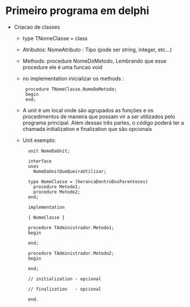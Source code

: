# Primeiro programa em delphi 

- Criacao de classes
  - type TNomeClasse = class
  - Atributos: NomeAtributo : Tipo (pode ser string, integer, etc...)
  - Methods: procedure NomeDoMetodo, Lembrando que esse procedure ele é uma funcao void
  - no implementation inicializar os methods : 
  
         procedure TNomeClasse.NomeDoMetodo; 
         begin
         end;
  
  - A unit é um local onde são agrupados as funções e os procedimentos de maneira que possam vir a ser utilizados pelo programa principal. Além dessas três partes, o código poderá ter a chamada initialization e finalization que são opcionais 
  - Unit exemplo:
                
          unit NomeDaUnit;

          interface
          uses
            NomeDaUnitQueQueiraUtilizar;

          type NomeClasse = (herancaDentroDosParenteses)
            procedure Metodo1;
            procedure Motodo2;
          end;

          implementation

          { NomeClasse }

          procedure TAdministrador.Metodo1;
          begin

          end;

          procedure TAdministrador.Motodo2;
          begin

          end;
          
          // initialization - opcional
          
          // finalization   - opcional

          end.
